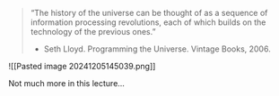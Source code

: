 > “The history of the universe can be thought of as a sequence of information processing revolutions, each of which builds on the technology of the previous ones.”
> - Seth Lloyd. Programming the Universe. Vintage Books, 2006.

![[Pasted image 20241205145039.png]]

Not much more in this lecture...